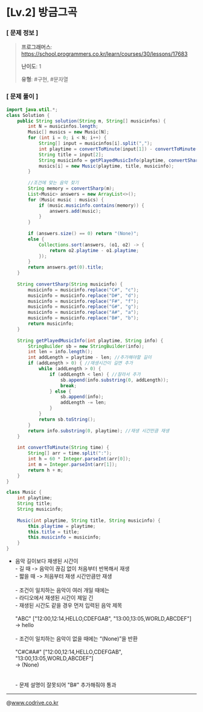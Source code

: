 # [Lv.2] 방금그곡

### [ 문제 정보 ]
> **프로그래머스**: https://school.programmers.co.kr/learn/courses/30/lessons/17683
> 
> **난이도**: 1
>
> **유형**: #구현, #문자열


### [ 문제 풀이 ]
```Java
import java.util.*;
class Solution {
    public String solution(String m, String[] musicinfos) {
        int N = musicinfos.length;
        Music[] musics = new Music[N];      
        for (int i = 0; i < N; i++) {
            String[] input = musicinfos[i].split(",");
            int playtime = convertToMinute(input[1]) - convertToMinute(input[0]);
            String title = input[2];
            String musicinfo = getPlayedMusicInfo(playtime, convertSharp(input[3]));
            musics[i] = new Music(playtime, title, musicinfo);
        }
        
        //조건에 맞는 음악 찾기
        String memory = convertSharp(m);
        List<Music> answers = new ArrayList<>();
        for (Music music : musics) {
            if (music.musicinfo.contains(memory)) {
                answers.add(music);
            }
        }
        
        if (answers.size() == 0) return "(None)";
        else {
            Collections.sort(answers, (o1, o2) -> {
                return o2.playtime - o1.playtime;
            });
        }
        return answers.get(0).title;
    }
    
    String convertSharp(String musicinfo) {
        musicinfo = musicinfo.replace("C#", "c");
        musicinfo = musicinfo.replace("D#", "d");
        musicinfo = musicinfo.replace("F#", "f");
        musicinfo = musicinfo.replace("G#", "g");
        musicinfo = musicinfo.replace("A#", "a");
        musicinfo = musicinfo.replace("B#", "b");
        return musicinfo;
    }
    
    String getPlayedMusicInfo(int playtime, String info) {
        StringBuilder sb = new StringBuilder(info);
        int len = info.length();
        int addLength = playtime - len; //추가해야할 길이
        if (addLength > 0) { //재생시간이 길면 추가
            while (addLength > 0) {
                if (addLength < len) { //잘라서 추가
                    sb.append(info.substring(0, addLength));
                    break;
                } else {
                    sb.append(info);
                    addLength -= len;
                }
            }
            return sb.toString();
        }
        return info.substring(0, playtime); //재생 시간만큼 재생
    }
    
    int convertToMinute(String time) {
        String[] arr = time.split(":");
        int h = 60 * Integer.parseInt(arr[0]);
        int m = Integer.parseInt(arr[1]);
        return h + m;
    }
}

class Music {
    int playtime;
    String title;
    String musicinfo;
    
    Music(int playtime, String title, String musicinfo) {
        this.playtime = playtime;
        this.title = title;
        this.musicinfo = musicinfo;
    }
}

```
- 음악 길이보다 재생된 시간이<br>  - 길 때 -> 음악이 끊김 없이 처음부터 반복해서 재생<br>  - 짧을 때 -> 처음부터 재생 시간만큼만 재생<br><br>- 조건이 일치하는 음악이 여러 개일 때에는<br>  - 라디오에서 재생된 시간이 제일 긴<br>  - 재생된 시간도 같을 경우 먼저 입력된 음악 제목<br><TC><br>"ABC" ["12:00,12:14,HELLO,CDEFGAB", "13:00,13:05,WORLD,ABCDEF"]<br>-> hello<br><br>- 조건이 일치하는 음악이 없을 때에는 “(None)”을 반환<br><TC><br>"C#C#A#" ["12:00,12:14,HELLO,CDEFGAB", "13:00,13:05,WORLD,ABCDEF"]<br>-> (None)<br><br><br>- 문제 설명이 잘못되어 "B#" 추가해줘야 통과


---
@www.codrive.co.kr